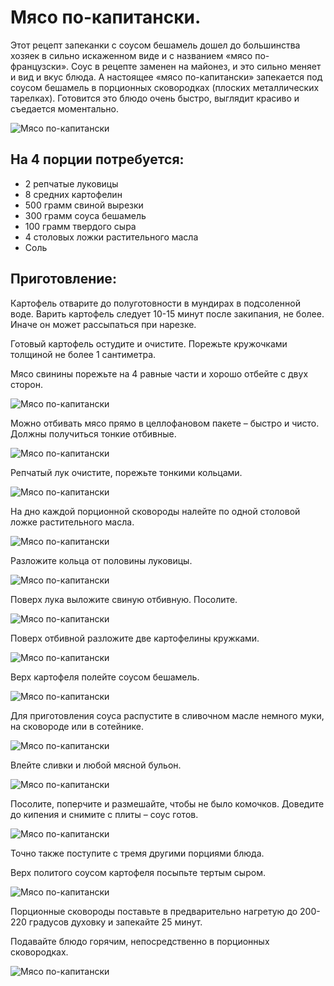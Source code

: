 # Мясо по-капитански.
Этот рецепт запеканки с соусом бешамель дошел до большинства хозяек в сильно искаженном виде и с названием «мясо по-французски». Соус в рецепте заменен на майонез, и это сильно меняет и вид и вкус блюда.  А настоящее «мясо по-капитански» запекается под соусом бешамель в порционных сковородках (плоских металлических тарелках). Готовится это блюдо очень быстро, выглядит красиво и съедается моментально.
    
![Мясо по-капитански][id1]

## На 4 порции потребуется:
- 2 репчатые луковицы
- 8 средних картофелин
- 500 грамм свиной вырезки
- 300 грамм соуса бешамель
- 100 грамм твердого сыра
- 4 столовых ложки растительного масла
- Соль

## Приготовление:
Картофель отварите до полуготовности в мундирах в подсоленной воде. Варить картофель следует 10-15 минут после закипания, не более. Иначе он может рассыпаться при нарезке.

Готовый картофель остудите и очистите. Порежьте кружочками толщиной не более 1 сантиметра.

Мясо свинины порежьте на 4 равные части и хорошо отбейте с двух сторон.

![Мясо по-капитански][id2]

Можно отбивать мясо прямо в целлофановом пакете – быстро и чисто. Должны получиться тонкие отбивные.

![Мясо по-капитански][id3]

Репчатый лук очистите, порежьте тонкими кольцами.

![Мясо по-капитански][id4]

На дно каждой порционной сковороды налейте по одной столовой ложке растительного масла.

![Мясо по-капитански][id5]

Разложите кольца от половины луковицы.

![Мясо по-капитански][id6]

Поверх лука выложите свиную отбивную. Посолите.

![Мясо по-капитански][id7]

Поверх отбивной разложите две картофелины кружками.

![Мясо по-капитански][id8]

Верх картофеля полейте соусом бешамель.  

![Мясо по-капитански][id9]

Для приготовления соуса распустите в сливочном масле немного муки, на сковороде или в сотейнике.

![Мясо по-капитански][id10]

Влейте сливки и любой мясной бульон.

![Мясо по-капитански][id11]

Посолите, поперчите и размешайте, чтобы не было комочков. Доведите до кипения и снимите с плиты – соус готов.

![Мясо по-капитански][id12]

Точно также поступите с тремя другими порциями блюда.

Верх политого соусом картофеля посыпьте тертым сыром.

![Мясо по-капитански][id13]

Порционные сковороды поставьте в предварительно нагретую до 200-220 градусов духовку и запекайте 25 минут.

Подавайте блюдо горячим, непосредственно в порционных сковородках.

![Мясо по-капитански][id14]

[id1]: /images/Kulinar/Second/myaso_po_kapitanski-1.jpg 'Мясо по-капитански'
[id2]: /images/Kulinar/Second/myaso_po_kapitanski-2.jpg 'Мясо по-капитански'
[id3]: /images/Kulinar/Second/myaso_po_kapitanski-3.jpg 'Мясо по-капитански'
[id4]: /images/Kulinar/Second/myaso_po_kapitanski-4.jpg 'Мясо по-капитански'
[id5]: /images/Kulinar/Second/myaso_po_kapitanski-5.jpg 'Мясо по-капитански'
[id6]: /images/Kulinar/Second/myaso_po_kapitanski-6.jpg 'Мясо по-капитански'
[id7]: /images/Kulinar/Second/myaso_po_kapitanski-7.jpg 'Мясо по-капитански'
[id8]: /images/Kulinar/Second/myaso_po_kapitanski-8.jpg 'Мясо по-капитански'
[id9]: /images/Kulinar/Second/myaso_po_kapitanski-9.jpg 'Мясо по-капитански'
[id10]: /images/Kulinar/Second/myaso_po_kapitanski-10.jpg 'Мясо по-капитански'
[id11]: /images/Kulinar/Second/myaso_po_kapitanski-11.jpg 'Мясо по-капитански'
[id12]: /images/Kulinar/Second/myaso_po_kapitanski-12.jpg 'Мясо по-капитански'
[id13]: /images/Kulinar/Second/myaso_po_kapitanski-13.jpg 'Мясо по-капитански'
[id14]: /images/Kulinar/Second/myaso_po_kapitanski-14.jpg 'Мясо по-капитански'

